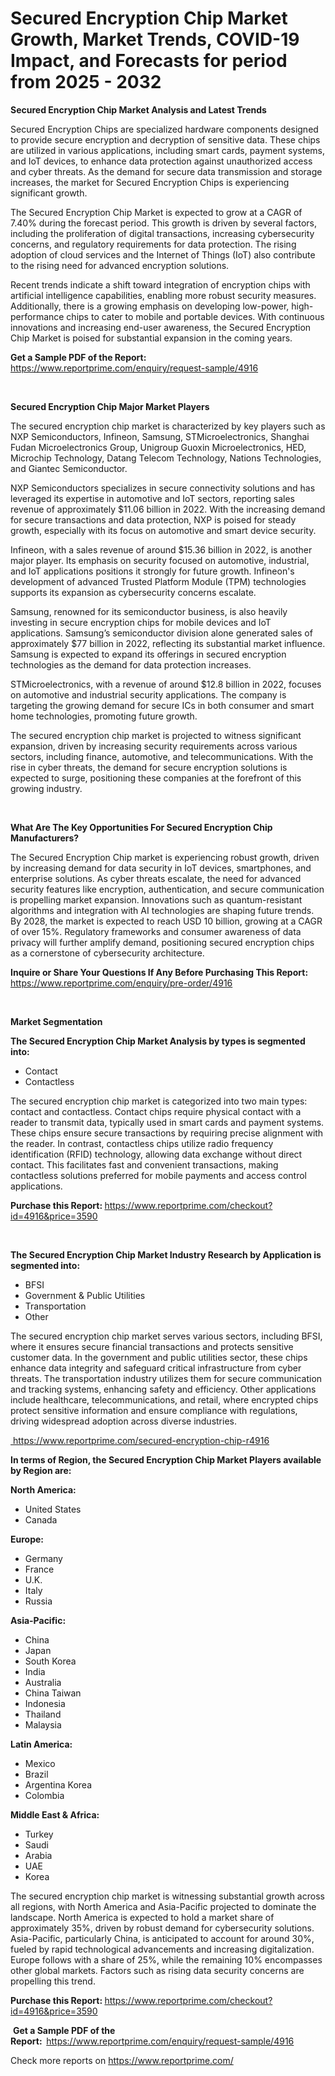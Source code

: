 <p><h1>Secured Encryption Chip Market Growth, Market Trends, COVID-19 Impact, and Forecasts for period from 2025 - 2032</h1></p><p><strong>Secured Encryption Chip Market Analysis and Latest Trends</strong></p>
<p><p>Secured Encryption Chips are specialized hardware components designed to provide secure encryption and decryption of sensitive data. These chips are utilized in various applications, including smart cards, payment systems, and IoT devices, to enhance data protection against unauthorized access and cyber threats. As the demand for secure data transmission and storage increases, the market for Secured Encryption Chips is experiencing significant growth.</p><p>The Secured Encryption Chip Market is expected to grow at a CAGR of 7.40% during the forecast period. This growth is driven by several factors, including the proliferation of digital transactions, increasing cybersecurity concerns, and regulatory requirements for data protection. The rising adoption of cloud services and the Internet of Things (IoT) also contribute to the rising need for advanced encryption solutions.</p><p>Recent trends indicate a shift toward integration of encryption chips with artificial intelligence capabilities, enabling more robust security measures. Additionally, there is a growing emphasis on developing low-power, high-performance chips to cater to mobile and portable devices. With continuous innovations and increasing end-user awareness, the Secured Encryption Chip Market is poised for substantial expansion in the coming years.</p></p>
<p><strong>Get a Sample PDF of the Report:&nbsp;</strong> <a href="https://www.reportprime.com/enquiry/request-sample/4916?utm_campaign=2095&utm_medium=2&utm_source=Github&utm_content=ia&utm_term=19032025&utm_id=secured-encryption-chip">https://www.reportprime.com/enquiry/request-sample/4916</a></p>
<p>&nbsp;</p>
<p><strong>Secured Encryption Chip Major Market Players</strong></p>
<p><p>The secured encryption chip market is characterized by key players such as NXP Semiconductors, Infineon, Samsung, STMicroelectronics, Shanghai Fudan Microelectronics Group, Unigroup Guoxin Microelectronics, HED, Microchip Technology, Datang Telecom Technology, Nations Technologies, and Giantec Semiconductor. </p><p>NXP Semiconductors specializes in secure connectivity solutions and has leveraged its expertise in automotive and IoT sectors, reporting sales revenue of approximately $11.06 billion in 2022. With the increasing demand for secure transactions and data protection, NXP is poised for steady growth, especially with its focus on automotive and smart device security.</p><p>Infineon, with a sales revenue of around $15.36 billion in 2022, is another major player. Its emphasis on security focused on automotive, industrial, and IoT applications positions it strongly for future growth. Infineon's development of advanced Trusted Platform Module (TPM) technologies supports its expansion as cybersecurity concerns escalate.</p><p>Samsung, renowned for its semiconductor business, is also heavily investing in secure encryption chips for mobile devices and IoT applications. Samsung’s semiconductor division alone generated sales of approximately $77 billion in 2022, reflecting its substantial market influence. Samsung is expected to expand its offerings in secured encryption technologies as the demand for data protection increases.</p><p>STMicroelectronics, with a revenue of around $12.8 billion in 2022, focuses on automotive and industrial security applications. The company is targeting the growing demand for secure ICs in both consumer and smart home technologies, promoting future growth.</p><p>The secured encryption chip market is projected to witness significant expansion, driven by increasing security requirements across various sectors, including finance, automotive, and telecommunications. With the rise in cyber threats, the demand for secure encryption solutions is expected to surge, positioning these companies at the forefront of this growing industry.</p></p>
<p>&nbsp;</p>
<p><strong>What Are The Key Opportunities For Secured Encryption Chip Manufacturers?</strong></p>
<p><p>The Secured Encryption Chip market is experiencing robust growth, driven by increasing demand for data security in IoT devices, smartphones, and enterprise solutions. As cyber threats escalate, the need for advanced security features like encryption, authentication, and secure communication is propelling market expansion. Innovations such as quantum-resistant algorithms and integration with AI technologies are shaping future trends. By 2028, the market is expected to reach USD 10 billion, growing at a CAGR of over 15%. Regulatory frameworks and consumer awareness of data privacy will further amplify demand, positioning secured encryption chips as a cornerstone of cybersecurity architecture.</p></p>
<p><strong>Inquire or Share Your Questions If Any Before Purchasing This Report:</strong> <a href="https://www.reportprime.com/enquiry/pre-order/4916?utm_campaign=2095&utm_medium=2&utm_source=Github&utm_content=ia&utm_term=19032025&utm_id=secured-encryption-chip">https://www.reportprime.com/enquiry/pre-order/4916</a></p>
<p>&nbsp;</p>
<p><strong>Market Segmentation</strong></p>
<p><strong>The Secured Encryption Chip Market Analysis by types is segmented into:</strong></p>
<p><ul><li>Contact</li><li>Contactless</li></ul></p>
<p><p>The secured encryption chip market is categorized into two main types: contact and contactless. Contact chips require physical contact with a reader to transmit data, typically used in smart cards and payment systems. These chips ensure secure transactions by requiring precise alignment with the reader. In contrast, contactless chips utilize radio frequency identification (RFID) technology, allowing data exchange without direct contact. This facilitates fast and convenient transactions, making contactless solutions preferred for mobile payments and access control applications.</p></p>
<p><strong>Purchase this Report:&nbsp;</strong><a href="https://www.reportprime.com/checkout?id=4916&price=3590&utm_campaign=2095&utm_medium=2&utm_source=Github&utm_content=ia&utm_term=19032025&utm_id=secured-encryption-chip">https://www.reportprime.com/checkout?id=4916&price=3590</a></p>
<p>&nbsp;</p>
<p><strong>The Secured Encryption Chip Market Industry Research by Application is segmented into:</strong></p>
<p><ul><li>BFSI</li><li>Government & Public Utilities</li><li>Transportation</li><li>Other</li></ul></p>
<p><p>The secured encryption chip market serves various sectors, including BFSI, where it ensures secure financial transactions and protects sensitive customer data. In the government and public utilities sector, these chips enhance data integrity and safeguard critical infrastructure from cyber threats. The transportation industry utilizes them for secure communication and tracking systems, enhancing safety and efficiency. Other applications include healthcare, telecommunications, and retail, where encrypted chips protect sensitive information and ensure compliance with regulations, driving widespread adoption across diverse industries.</p></p>
<p><a href="https://www.reportprime.com/secured-encryption-chip-r4916?utm_campaign=2095&utm_medium=2&utm_source=Github&utm_content=ia&utm_term=19032025&utm_id=secured-encryption-chip">&nbsp;https://www.reportprime.com/secured-encryption-chip-r4916</a></p>
<p><strong>In terms of Region, the Secured Encryption Chip Market Players available by Region are:</strong></p>
<p>
    <p> <strong> North America: </strong>
        <ul>
            <li>United States</li>
            <li>Canada</li>
        </ul>
        </p> 
    <p> <strong> Europe: </strong>
        <ul>
            <li>Germany</li>
            <li>France</li>
            <li>U.K.</li>
            <li>Italy</li>
            <li>Russia</li>
        </ul>
        </p> 
    <p> <strong> Asia-Pacific: </strong>
        <ul>
            <li>China</li>
            <li>Japan</li>
            <li>South Korea</li>
            <li>India</li>
            <li>Australia</li>
            <li>China Taiwan</li>
            <li>Indonesia</li>
            <li>Thailand</li>
            <li>Malaysia</li>
        </ul>
        </p> 
    <p> <strong> Latin America: </strong>
        <ul>
            <li>Mexico</li>
            <li>Brazil</li>
            <li>Argentina Korea</li>
            <li>Colombia</li>
        </ul>
        </p> 
    <p> <strong> Middle East & Africa: </strong>
        <ul>
            <li>Turkey</li>
            <li>Saudi</li>
            <li>Arabia</li>
            <li>UAE</li>
            <li>Korea</li>
        </ul>
    </p>
    </p>
<p><p>The secured encryption chip market is witnessing substantial growth across all regions, with North America and Asia-Pacific projected to dominate the landscape. North America is expected to hold a market share of approximately 35%, driven by robust demand for cybersecurity solutions. Asia-Pacific, particularly China, is anticipated to account for around 30%, fueled by rapid technological advancements and increasing digitalization. Europe follows with a share of 25%, while the remaining 10% encompasses other global markets. Factors such as rising data security concerns are propelling this trend.</p></p>
<p><strong>Purchase this Report: </strong><a href="https://www.reportprime.com/checkout?id=4916&price=3590&utm_campaign=2095&utm_medium=2&utm_source=Github&utm_content=ia&utm_term=19032025&utm_id=secured-encryption-chip">https://www.reportprime.com/checkout?id=4916&price=3590</a></p>
<p>&nbsp;<strong>Get a Sample PDF of the Report:&nbsp;&nbsp;</strong><a href="https://www.reportprime.com/enquiry/request-sample/4916?utm_campaign=2095&utm_medium=2&utm_source=Github&utm_content=ia&utm_term=19032025&utm_id=secured-encryption-chip">https://www.reportprime.com/enquiry/request-sample/4916</a></p>
<p><strong></strong></p>
<p>Check more reports on <a href="https://www.reportprime.com/?utm_campaign=2095&utm_medium=2&utm_source=Github&utm_content=ia&utm_term=19032025&utm_id=secured-encryption-chip">https://www.reportprime.com/</a></p>